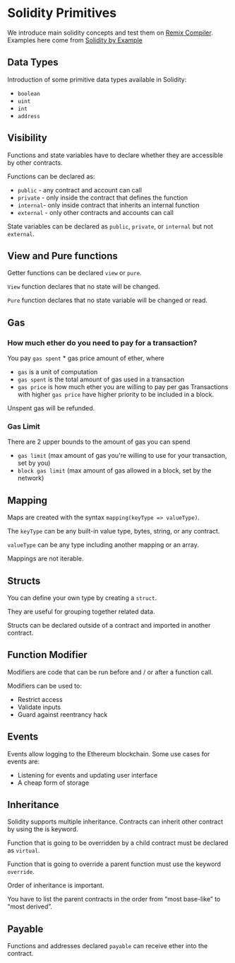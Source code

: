 # Solidity Primitives

We introduce main solidity concepts and test them on [Remix Compiler](https://remix.ethereum.org).
Examples here come from [Solidity by Example](https://solidity-by-example.org/)

## Data Types

Introduction of some primitive data types available in Solidity:
- ```boolean```
- ```uint```
- ```int```
- ```address```

## Visibility

Functions and state variables have to declare whether they are accessible by other contracts.

Functions can be declared as:
- ```public``` - any contract and account can call
- ```private``` - only inside the contract that defines the function
- ```internal```- only inside contract that inherits an internal function
- ```external``` - only other contracts and accounts can call

State variables can be declared as ```public```, ```private```, or ```internal``` but not ```external```.

## View and Pure functions

Getter functions can be declared ```view``` or ```pure```.

```View``` function declares that no state will be changed.

```Pure``` function declares that no state variable will be changed or read.

## Gas

### How much ether do you need to pay for a transaction?

You pay ```gas spent``` * gas price amount of ether, where
- ```gas``` is a unit of computation
- ```gas spent``` is the total amount of gas used in a transaction
- ```gas price``` is how much ether you are willing to pay per gas
Transactions with higher ```gas price``` have higher priority to be included in a block.

Unspent gas will be refunded.

### Gas Limit

There are 2 upper bounds to the amount of gas you can spend
- ```gas limit``` (max amount of gas you're willing to use for your transaction, set by you)
- ```block gas limit``` (max amount of gas allowed in a block, set by the network)

## Mapping

Maps are created with the syntax ```mapping(keyType => valueType)```.

The ```keyType``` can be any built-in value type, bytes, string, or any contract.

```valueType``` can be any type including another mapping or an array.

Mappings are not iterable.


## Structs

You can define your own type by creating a ```struct```.

They are useful for grouping together related data.

Structs can be declared outside of a contract and imported in another contract.



## Function Modifier

Modifiers are code that can be run before and / or after a function call.

Modifiers can be used to:
- Restrict access
- Validate inputs
- Guard against reentrancy hack


## Events

Events allow logging to the Ethereum blockchain. Some use cases for events are:
- Listening for events and updating user interface
- A cheap form of storage

## Inheritance

Solidity supports multiple inheritance. Contracts can inherit other contract by using the is keyword.

Function that is going to be overridden by a child contract must be declared as ```virtual```.

Function that is going to override a parent function must use the keyword ```override```.

Order of inheritance is important.

You have to list the parent contracts in the order from “most base-like” to “most derived”.

## Payable

Functions and addresses declared ```payable``` can receive ether into the contract.

